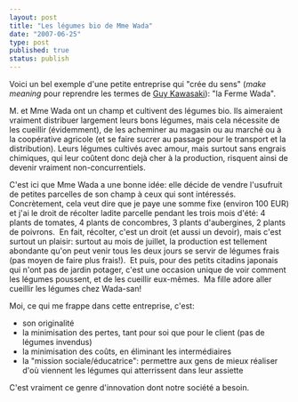```yaml
---
layout: post
title: "Les légumes bio de Mme Wada"
date: "2007-06-25"
type: post
published: true
status: publish
---
```


Voici un bel exemple d'une petite entreprise qui "crée du sens" (_make meaning_ pour reprendre les termes de [Guy Kawasaki](http://www.zentation.com/viewer/zentationminiplayer_h.swf?passcode=epbcSNExIQr&gotoGoogleURL= "The Art of Innovation, par Guy Kawasaki")): "la Ferme Wada".

M. et Mme Wada ont un champ et cultivent des légumes bio. Ils aimeraient vraiment distribuer largement leurs bons légumes, mais cela nécessite de les cueillir (évidemment), de les acheminer au magasin ou au marché ou à la coopérative agricole (et se faire sucrer au passage pour le transport et la distribution). Leurs légumes cultivés avec amour, mais surtout sans engrais chimiques, qui leur coûtent donc dejà cher à la production, risquent ainsi de devenir vraiment non-concurrentiels.

C'est ici que Mme Wada a une bonne idée: elle décide de vendre l'usufruit de petites parcelles de son champ à ceux qui sont intéressés.  Concrètement, cela veut dire que je paye une somme fixe (environ 100 EUR) et j'ai le droit de récolter ladite parcelle pendant les trois mois d'été: 4 plants de tomates, 4 plants de concombres, 3 plants d'aubergines, 2 plants de poivrons.  En fait, récolter, c'est un droit (et aussi un devoir), mais c'est surtout un plaisir: surtout au mois de juillet, la production est tellement abondante qu'on peut venir tous les deux jours se servir de légumes frais (pas moyen de faire plus frais!).  Et puis, pour des petits citadins japonais qui n'ont pas de jardin potager, c'est une occasion unique de voir comment les légumes poussent, et de les cueillir eux-mêmes.  Ma fille adore aller cueillir les légumes chez Wada-san!

Moi, ce qui me frappe dans cette entreprise, c'est:

- son originalité
- la minimisation des pertes, tant pour soi que pour le client (pas de légumes invendus)
- la minimisation des coûts, en éliminant les intermédiaires
- la "mission sociale/éducatrice": permettre aux gens de mieux réaliser d'où viennent les légumes qui atterrissent dans leur assiette

C'est vraiment ce genre d'innovation dont notre société a besoin.
